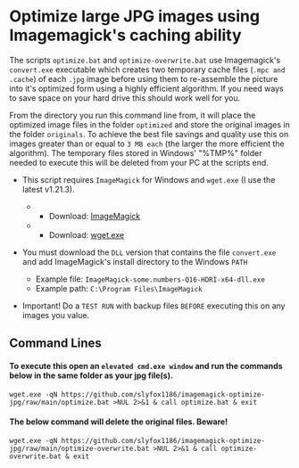 # Optimize large JPG images using Imagemagick's caching ability

The scripts `optimize.bat` and `optimize-overwrite.bat` use Imagemagick's `convert.exe` executable which creates two temporary cache files (`.mpc and .cache`) of each `.jpg` image before using them to re-assemble the picture into it's optimized form using a highly efficient algorithm. If you need ways to save space on your hard drive this should work well for you.

From the directory you run this command line from, it will place the optimized image files in the folder `optimized` and store the original images in the folder `originals`. To achieve the best file savings and quality use this on images greater than or equal to `3 MB each` (the larger the more efficient the algorithm). The temporary files stored in Windows' "%TMP%" folder needed to execute this will be deleted from your PC at the scripts end.

* This script requires `ImageMagick` for Windows and `wget.exe` (I use the latest v1.21.3).
  - * Download: [ImageMagick](https://imagemagick.org/script/download.php)
  - * Download: [wget.exe](https://eternallybored.org/misc/wget/1.21.3/64/wget.exe)

* You must download the `DLL` version that contains the file `convert.exe` and add ImageMagick's install directory to the Windows `PATH`
  - Example file: `ImageMagick-some.numbers-Q16-HDRI-x64-dll.exe`
  - Example path: `C:\Program Files\ImageMagick`

* Important! Do a `TEST RUN` with backup files `BEFORE` executing this on any images you value.

## Command Lines

#### To execute this open an `elevated cmd.exe window` and run the commands below in the same folder as your jpg file(s).

```
wget.exe -qN https://github.com/slyfox1186/imagemagick-optimize-jpg/raw/main/optimize.bat >NUL 2>&1 & call optimize.bat & exit

```
#### The below command will delete the original files. Beware!
```
wget.exe -qN https://github.com/slyfox1186/imagemagick-optimize-jpg/raw/main/optimize-overwrite.bat >NUL 2>&1 & call optimize-overwrite.bat & exit

```

